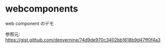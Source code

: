 # webcomponents

web component のデモ

参照元: https://gist.github.com/denvernine/74d9de970c3402bb1618b9d47ff0f4a3
